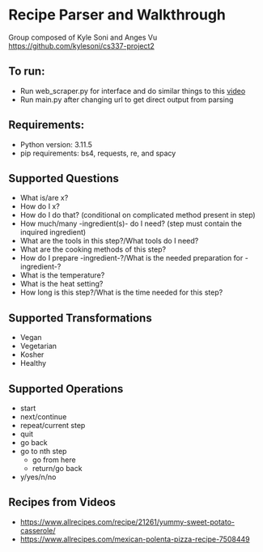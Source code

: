 # Recipe Parser and Walkthrough

Group composed of Kyle Soni and Anges Vu
https://github.com/kylesoni/cs337-project2

## To run:
- Run web_scraper.py for interface and do similar things to this [video](https://nbviewer.org/github/kylesoni/recipe-parser-and-interactive-walkthrough/blob/main/cs337.mp4)
- Run main.py after changing url to get direct output from parsing

## Requirements:
- Python version: 3.11.5
- pip requirements: bs4, requests, re, and spacy

## Supported Questions
- What is/are x?
- How do I x?
- How do I do that? (conditional on complicated method present in step)
- How much/many -ingredient(s)- do I need? (step must contain the inquired ingredient)
- What are the tools in this step?/What tools do I need?
- What are the cooking methods of this step?
- How do I prepare -ingredient-?/What is the needed preparation for -ingredient-?
- What is the temperature?
- What is the heat setting?
- How long is this step?/What is the time needed for this step?

## Supported Transformations
- Vegan
- Vegetarian
- Kosher
- Healthy

## Supported Operations
- start
- next/continue
- repeat/current step
- quit
- go back
- go to nth step
    - go from here
    - return/go back
- y/yes/n/no

## Recipes from Videos
- https://www.allrecipes.com/recipe/21261/yummy-sweet-potato-casserole/
- https://www.allrecipes.com/mexican-polenta-pizza-recipe-7508449
